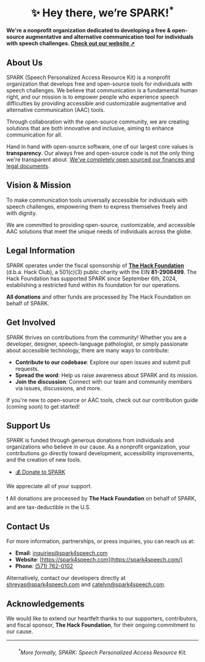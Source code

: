 # $$\text{✨ }\text{Hey there, we're SPARK!}^{*}$$


**We're a nonprofit organization dedicated to developing a free & open-source augmentative and alternative communication tool for individuals with speech challenges. [Check out our website ➚](https://spark4speech.com/)**

## About Us

SPARK (Speech Personalized Access Resource Kit) is a nonprofit organization that develops free and open-source tools for individuals with speech challenges. We believe that communication is a fundamental human right, and our mission is to empower people who experience speech difficulties by providing accessible and customizable augmentative and alternative communication (AAC) tools. 

Through collaboration with the open-source community, we are creating solutions that are both innovative and inclusive, aiming to enhance communication for all.

Hand in hand with open-source software, one of our largest core values is **transparency**. Our always free and open-source code is not the only thing we're transparent about. [We've completely open sourced our finances and legal documents](https://hcb.hackclub.com/spark4speech).

## Vision & Mission

To make communication tools universally accessible for individuals with speech challenges, empowering them to express themselves freely and with dignity.

We are committed to providing open-source, customizable, and accessible AAC solutions that meet the unique needs of individuals across the globe.

## Legal Information

SPARK operates under the fiscal sponsorship of **[The Hack Foundation](https://the.hackfoundation.org)** (d.b.a. Hack Club), a 501(c)(3) public charity with the EIN **81-2908499**. The Hack Foundation has supported SPARK since September 6th, 2024, establishing a restricted fund within its foundation for our operations.

**All donations** and other funds are processed by The Hack Foundation on behalf of SPARK.

## Get Involved

SPARK thrives on contributions from the community! Whether you are a developer, designer, speech-language pathologist, or simply passionate about accessible technology, there are many ways to contribute:

- **Contribute to our codebase**: Explore our open issues and submit pull requests.
- **Spread the word**: Help us raise awareness about SPARK and its mission.
- **Join the discussion**: Connect with our team and community members via issues, discussions, and more.

If you're new to open-source or AAC tools, check out our  contribution guide (coming soon) to get started!

## Support Us

SPARK is funded through generous donations from individuals and organizations who believe in our cause. As a nonprofit organization, your contributions go directly toward development, accessibility improvements, and the creation of new tools.

- [💰 Donate to SPARK](http://hcb.hackclub.com/donations/start/spark4speech)

We appreciate all of your support.

❗ All donations are processed by **The Hack Foundation** on behalf of SPARK, and are tax-deductible in the U.S.

## Contact Us

For more information, partnerships, or press inquiries, you can reach us at:

- **Email**: [inquiries@spark4speech.com](mailto:inquiries@spark4speech.com)
- **Website**: [https://spark4speech.com](https://spark4speech.com/)
- **Phone**: [(571) 762-0102](tel:5717620102)

Alternatively, contact our developers directly at [shreyas@spark4speech.com](mailto:shreyas@spark4speech.com) and [catelyn@spark4speech.com](mailto:catelyn@spark4speech.com).

## Acknowledgements

We would like to extend our heartfelt thanks to our supporters, contributors, and fiscal sponsor, **The Hack Foundation**, for their ongoing commitment to our cause.

---

###### $$^{*}\text{More formally, SPARK: Speech Personalized Access Resource Kit.}$$
